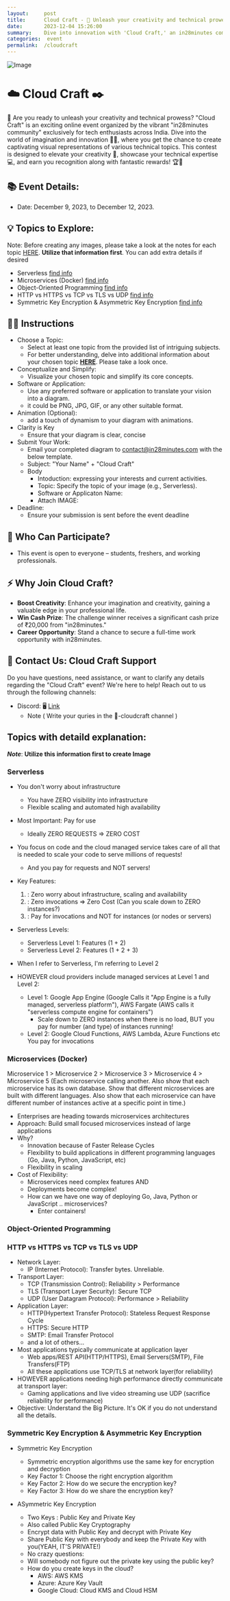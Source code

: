 ```yaml
---
layout:     post
title:      Cloud Craft - 💪 Unleash your creativity and technical prowess ⚡
date:       2023-12-04 15:26:00
summary:    Dive into innovation with 'Cloud Craft,' an in28minutes community event for Indian tech enthusiasts! 🚀✨ Elevate your creativity, showcase expertise, and win fantastic rewards! 💻🏆
categories:  event
permalink:  /cloudcraft
---
```


![Image](/images/cloudcraft/title_image_three.png "Cloud Craft")

# ☁️ Cloud Craft ✒️
🚀 Are you ready to unleash your creativity and technical prowess? "Cloud Craft" is an exciting online event organized by the vibrant "in28minutes community" exclusively for tech enthusiasts across India. Dive into the world of imagination and innovation 🌈✨, where you get the chance to create captivating visual representations of various technical topics. This contest is designed to elevate your creativity 🎨, showcase your technical expertise 💻, and earn you recognition along with fantastic rewards! 🏆🎉

## 📚 Event Details:
- Date: December 9, 2023, to December 12, 2023.

## 💡 Topics to Explore:

Note: Before creating any images, please take a look at the notes for each topic [HERE](#info). **Utilize that information first**. You can add extra details if desired

- Serverless [find info](#serverless)
- Microservices (Docker) [find info](#microservice)
- Object-Oriented Programming [find info](#oops)
- HTTP vs HTTPS vs TCP vs TLS vs UDP [find info](#networking)
- Symmetric Key Encryption & Asymmetric Key Encryption [find info](#security)

## 🧑‍🏫 Instructions
- Choose a Topic:
    - Select at least one topic from the provided list of intriguing subjects.
    - For better understanding, delve into additional information about your chosen topic **[HERE](#info)**. Please take a look once.
- Conceptualize and Simplify:
    - Visualize your chosen topic and simplify its core concepts.
- Software or Application:
    - Use any preferred software or application to translate your vision into a diagram.
    - it could be PNG, JPG, GIF, or any other suitable format.
- Animation (Optional):
    - add a touch of dynamism to your diagram with animations.
- Clarity is Key
    - Ensure that your diagram is clear, concise
- Submit Your Work:
    - Email your completed diagram to contact@in28minutes.com with the below template.
    - Subject: "Your Name" + "Cloud Craft"
    - Body
        - Intoduction:  expressing your interests and current activities.
        - Topic:  Specify the topic of your image (e.g., Serverless).
        - Software or Applicaton Name:
        - Attach IMAGE:
- Deadline:
    - Ensure your submission is sent before the event deadline


## 🤔 Who Can Participate?
- This event is open to everyone – students, freshers, and working professionals.

## ⚡ Why Join Cloud Craft?
- **Boost Creativity**: Enhance your imagination and creativity, gaining a valuable edge in your professional life.
- **Win Cash Prize**: The challenge winner receives a significant cash prize of ₹20,000 from "in28minutes."
- **Career Opportunity**: Stand a chance to secure a full-time work opportunity with in28minutes.


## 🤙 Contact Us: Cloud Craft Support

Do you have questions, need assistance, or want to clarify any details regarding the "Cloud Craft" event? We're here to help! Reach out to us through the following channels:

- Discord: 🖥️ [Link](https://discord.gg/FGq6FTyS5N)
    - Note ( Write your quries in the 🚁-cloudcraft channel )


<a id="info"></a>
##  Topics with detaild explanation:
***Note***: **Utilize this information first to create Image**

<a id="serverless"></a>
###  Serverless
- You don't worry about infrastructure
    - You have ZERO visibility into infrastructure
    - Flexible scaling and automated high availability
- Most Important: Pay for use
    - Ideally ZERO REQUESTS => ZERO COST
- You focus on code and the cloud managed service takes care of all that is needed to scale your code to serve millions of requests!
    - And you pay for requests and NOT servers!
- Key Features:
    1) : Zero worry about infrastructure, scaling and availability
    2) : Zero invocations => Zero Cost (Can you scale down to ZERO instances?)
    3) : Pay for invocations and NOT for instances (or nodes or servers)

- Serverless Levels:
    - Serverless Level 1: Features (1 + 2)
    - Serverless Level 2: Features (1 + 2 + 3)
- When I refer to Serverless, I'm referring to Level 2
- HOWEVER cloud providers include managed services at Level 1 and Level 2:
    - Level 1: Google App Engine (Google Calls it "App Engine is a fully managed, serverless platform"), AWS Fargate (AWS calls it "serverless compute engine for containers")
        - Scale down to ZERO instances when there is no load, BUT you pay for number (and type) of instances running!
    - Level 2: Google Cloud Functions, AWS Lambda, Azure Functions etc
You pay for invocations


<a id="microservice"></a>
###  Microservices (Docker)
Microservice 1 > Microservice 2 > Microservice 3 > Microservice 4 > Microservice 5 (Each microservice calling another. Also show that each microservice has its own database. Show that different microservices are built with different languages. Also show that each microservice can have different number of instances active at a specific point in time.)

- Enterprises are heading towards microservices architectures
- Approach: Build small focused microservices instead of large applications
- Why?
    - Innovation because of Faster Release Cycles
    - Flexibility to build applications in different programming languages (Go, Java, Python, JavaScript, etc)
    - Flexibility in scaling
- Cost of Flexibility:
    - Microservices need complex features AND
    - Deployments become complex!
    - How can we have one way of deploying Go, Java, Python or JavaScript .. microservices?
        - Enter containers!

<a id="oops"></a>
### Object-Oriented Programming

### <a id="networking"></a> HTTP vs HTTPS vs TCP vs TLS vs UDP
- Network Layer:
    - IP (Internet Protocol): Transfer bytes. Unreliable.
- Transport Layer:
    - TCP (Transmission Control): Reliability > Performance
    - TLS (Transport Layer Security): Secure TCP
    - UDP (User Datagram Protocol): Performance > Reliability
- Application Layer:
    - HTTP(Hypertext Transfer Protocol): Stateless Request Response Cycle
    - HTTPS: Secure HTTP
    - SMTP: Email Transfer Protocol
    - and a lot of others...
- Most applications typically communicate at application layer
    - Web apps/REST API(HTTP/HTTPS), Email Servers(SMTP), File Transfers(FTP)
    - All these applications use TCP/TLS at network layer(for reliability)
- HOWEVER applications needing high performance directly communicate at transport layer:
    - Gaming applications and live video streaming use UDP (sacrifice reliability for performance)
- Objective: Understand the Big Picture. It's OK if you do not understand all the details.


<a id="security"></a>
###  Symmetric Key Encryption & Asymmetric Key Encryption
- Symmetric Key Encryption
    - Symmetric encryption algorithms use the same key for encryption and decryption
    - Key Factor 1: Choose the right encryption algorithm
    - Key Factor 2: How do we secure the encryption key?
    - Key Factor 3: How do we share the encryption key?

- ASymmetric Key Encryption
    - Two Keys : Public Key and Private Key
    - Also called Public Key Cryptography
    - Encrypt data with Public Key and decrypt with Private Key
    - Share Public Key with everybody and keep the Private Key with you(YEAH, IT'S PRIVATE!)
    - No crazy questions:
    - Will somebody not figure out the private key using the public key?
    - How do you create keys in the cloud?
        - AWS: AWS KMS
        - Azure: Azure Key Vault
        - Google Cloud: Cloud KMS and Cloud HSM

